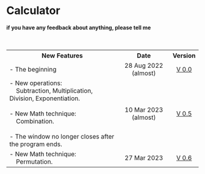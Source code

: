 # Calculator <br>
<b> if you have any feedback about anything, please tell me </b> <br> <br> <br>
<table>
    <tr>
        <th>
            New Features
        </th> 
        <th>
            Date
        </th>
        <th>
            Version
        </th>
    </tr>
    <tr> 
        <td>
            - The beginning 
        </td>
        <td align = "center">
            28 Aug 2022 (almost)
        </td> 
        <td align = "center">
            <a href= "https://github.com/abdallahatf/Projects/blob/main/Calculator/in%20Python/Calculator%20in%20Python%20V%200.0.py"> V 0.0 </a>
        </td>
    </tr>
    <tr>
        <td>
            - New operations:
            <br>
            &nbsp; &nbsp; Subtraction, Multiplication, Division, Exponentiation.
            <br>
            <br>
            - New Math technique:
            <br>
            &nbsp; &nbsp; Combination.
            <br>
            <br>
            - The window no longer closes after the program ends.
        </td>
        <td align = "center">
            10 Mar 2023 (almost)
        </td>
        <td align = "center">
            <a href = "https://github.com/abdallahatf/Projects/blob/main/Calculator/in%20Python/Calculator%20in%20Python%20V%200.5.py"> V 0.5 </a>
        </td>
    </tr>
    <tr>
        <td>
            - New Math technique:
            <br>
            &nbsp; &nbsp; Permutation.
        </td>
        <td align = "center">
            27 Mar 2023
        </td>
        <td align = "center">
            <a href = "https://github.com/abdallahatf/Projects/blob/main/Calculator/in%20Python/Calculator%20in%20Python%20V%200.6.py"> V 0.6 </a>
        </td>
    </tr>
</table>
